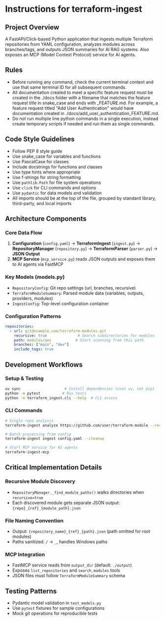 # Instructions for terraform-ingest

## Project Overview
A FastAPI/Click-based Python application that ingests multiple Terraform repositories from YAML configuration, analyzes modules across branches/tags, and outputs JSON summaries for AI RAG systems. Also exposes an MCP (Model Context Protocol) service for AI agents.

## Rules
- Before running any command, check the current terminal context and use that same terminal ID for all subsequent commands.
- All documentation created to meet a specific feature request must be created in the ./docs folder with a filename that matches the feature request title in snake_case and ends with _FEATURE.md. For example, a feature request titled "Add User Authentication" would have documentation created in ./docs/add_user_authentication_FEATURE.md.
- Do not run multiple line python commands in a single execution, instead create temporary scripts if needed and run them as single commands.

## Code Style Guidelines
- Follow PEP 8 style guide
- Use snake_case for variables and functions
- Use PascalCase for classes
- Include docstrings for functions and classes
- Use type hints where appropriate
- Use f-strings for string formatting
- Use `pathlib.Path` for file system operations
- Use `click` for CLI commands and options
- Use `pydantic` for data models and validation
- All imports should be at the top of the file, grouped by standard library, third-party, and local imports

## Architecture Components

### Core Data Flow
1. **Configuration** (`config.yaml`) → **TerraformIngest** (`ingest.py`) → **RepositoryManager** (`repository.py`) → **TerraformParser** (`parser.py`) → **JSON Output**
2. **MCP Service** (`mcp_service.py`) reads JSON outputs and exposes them to AI agents via FastMCP

### Key Models (models.py)
- `RepositoryConfig`: Git repo settings (url, branches, recursive)  
- `TerraformModuleSummary`: Parsed module data (variables, outputs, providers, modules)
- `IngestConfig`: Top-level configuration container

### Configuration Patterns
```yaml
repositories:
  - url: git@example.com/terraform-modules.git
    recursive: true              # Search subdirectories for modules
    path: modules/aws           # Start scanning from this path
    branches: ["main", "dev"]
    include_tags: true
```

## Development Workflows

### Setup & Testing
```bash
uv sync                    # Install dependencies (uses uv, not pip)
python -m pytest          # Run tests
python -m terraform_ingest.cli --help  # CLI access
```

### CLI Commands
```bash
# Single repo analysis
terraform-ingest analyze https://github.com/user/terraform-module --recursive

# Batch processing from config
terraform-ingest ingest config.yaml --cleanup

# Start MCP service for AI agents
terraform-ingest-mcp
```

## Critical Implementation Details

### Recursive Module Discovery
- `RepositoryManager._find_module_paths()` walks directories when `recursive=true`
- Each discovered module gets separate JSON output: `{repo}_{ref}_{module_path}.json`

### File Naming Convention
- Output: `{repository_name}_{ref}_{path}.json` (path omitted for root modules)
- Paths sanitized: `/` → `_`, handles Windows paths

### MCP Integration
- FastMCP service reads from `output_dir` (default: `./output`)
- Exposes `list_repositories` and `search_modules` tools
- JSON files must follow `TerraformModuleSummary` schema

## Testing Patterns
- Pydantic model validation in `test_models.py`  
- Use `pytest` fixtures for sample configurations
- Mock git operations for reproducible tests